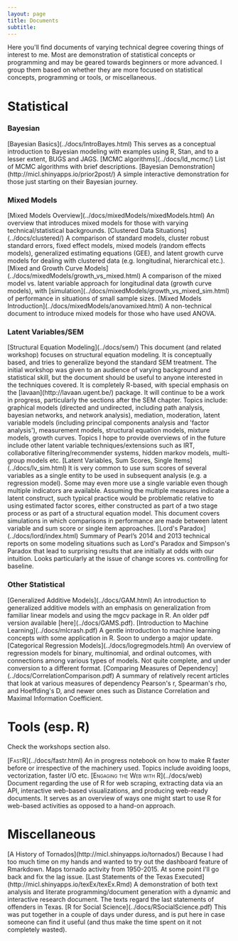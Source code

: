 ```yaml
---
layout: page
title: Documents
subtitle:
---
```



Here you'll find documents of varying technical degree covering things of interest to me.  Most are demonstration of statistical concepts or programming and may be geared towards beginners or more advanced.  I group them based on whether they are more focused on statistical concepts, programming or tools, or miscellaneous.

# Statistical

### Bayesian

<span itemscope itemtype ="http://schema.org/TechArticle">
[<span itemprop="name keywords">Bayesian Basics</span>](../docs/IntroBayes.html)     
<span itemprop="description">This serves as a conceptual introduction to <span itemprop="keywords">Bayesian</span> modeling with examples using <span itemprop="keywords">R</span>, <span itemprop="keywords">Stan</span>, and to a lesser extent, <span itemprop="keywords">BUGS</span> and <span itemprop="keywords">JAGS</span>.
</span>
</span>

<span itemscope itemtype ="http://schema.org/TechArticle">
[<span itemprop="name keywords">MCMC algorithms</span>](../docs/ld_mcmc/)     
<span itemprop="description">List of MCMC algorithms with brief descriptions.
</span>
</span>

<span itemscope itemtype ="http://schema.org/TechArticle">
[<span itemprop="name">Bayesian Demonstration</span>](http://micl.shinyapps.io/prior2post/)     
<span itemprop="description">A simple interactive demonstration for those just starting on their <span itemprop="keywords">Bayesian</span> journey.
</span>
</span>


### Mixed Models

<span itemscope itemtype ="http://schema.org/TechArticle">
[<span itemprop="name keywords">Mixed Models Overview</span>](../docs/mixedModels/mixedModels.html)  
<span itemprop="description">An overview that introduces <span itemprop="keywords">mixed models</span> for those with varying technical/statistical backgrounds.</span>
</span>

<span itemscope itemtype ="http://schema.org/TechArticle">
[<span itemprop="name keywords">Clustered Data Situations</span>](../docs/clustered/)  
<span itemprop="description">A comparison of standard models, <span itemprop="keywords">cluster robust standard errors</span>, <span itemprop="keywords">fixed effect models</span>,  <span itemprop="keywords">mixed models (random effects models)</span>, <span itemprop="keywords">generalized estimating equations (GEE)</span>, and <span itemprop="keywords">latent growth curve models</span> for dealing with clustered data (e.g. <span itemprop="keywords">longitudinal</span>, <span itemprop="keywords">hierarchical</span> etc.).
</span>
</span>

<span itemscope itemtype ="http://schema.org/TechArticle">
[<span itemprop="name keywords">Mixed and Growth Curve Models</span>](../docs/mixedModels/growth_vs_mixed.html)  
<span itemprop="description">A comparison of the <span itemprop="keywords">mixed model</span> vs. <span itemprop="keywords">latent variable</span> approach for <span itemprop="keywords">longitudinal data</span> (<span itemprop="keywords">growth curve models</span>), with [simulation](../docs/mixedModels/growth_vs_mixed_sim.html) of performance in situations of small sample sizes.</span>
</span>

<span itemscope itemtype ="http://schema.org/TechArticle">
[<span itemprop="name keywords">Mixed Models Introduction</span>](../docs/mixedModels/anovamixed.html)  
<span itemprop="description">A non-technical document to introduce <span itemprop="keywords">mixed models</span> for those who have used ANOVA.</span>
</span>


### Latent Variables/SEM

<span itemscope itemtype ="http://schema.org/TechArticle">
[<span itemprop="name keywords">Structural Equation Modeling</span>](../docs/sem/)   
<span itemprop="description">This document (and related workshop) focuses on <span itemprop="keywords">structural equation modeling</span>.  It is conceptually based, and tries to generalize beyond the standard SEM treatment. The initial workshop was given to an audience of varying background and statistical skill, but the document should be useful to anyone interested in the techniques covered. It is completely R-based, with special emphasis on the [<span itemprop="keywords">lavaan</span>](http://lavaan.ugent.be/) package. It will continue to be a work in progress, particularly the sections after the <span itemprop="keywords">SEM</span> chapter.  Topics include: <span itemprop="keywords">graphical</span> models (<span itemprop="keywords">directed</span> and <span itemprop="keywords">undirected</span>, including <span itemprop="keywords">path analysis</span>, <span itemprop="keywords">bayesian networks</span>, and <span itemprop="keywords">network analysis</span>), <span itemprop="keywords">mediation</span>, <span itemprop="keywords">moderation</span>, <span itemprop="keywords">latent variable</span> models (including <span itemprop="keywords">principal components</span> analysis and '<span itemprop="keywords">factor analysis</span>'), <span itemprop="keywords">measurement</span> models, <span itemprop="keywords">structural equation models</span>, <span itemprop="keywords">mixture models</span>, <span itemprop="keywords">growth curves</span>.  Topics I hope to provide overviews of in the future include other latent variable techniques/extensions such as <span itemprop="keywords">IRT</span>, <span itemprop="keywords">collaborative filtering</span>/<span itemprop="keywords">recommender systems</span>, <span itemprop="keywords">hidden markov models</span>, <span itemprop="keywords">multi-group models</span> etc.
</span>
</span>


<span itemscope itemtype ="http://schema.org/TechArticle">
[<span itemprop="name keywords">Latent Variables</span>, <span itemprop="name keywords">Sum Scores</span>, Single Items](../docs/lv_sim.html)   
<span itemprop="description">It is very common to use sum scores of several variables as a single entity to be used in subsequent analysis (e.g. a regression model).  Some may even more use a single variable even though multiple indicators are available. Assuming the multiple measures indicate a latent construct, such typical practice would be problematic relative to using estimated <span itemprop="name keywords">factor scores</span>, either constructed as part of a two stage process or as part of a <span itemprop="name keywords">structural equation model</span>.  This document covers simulations in which comparisons in performance are made between latent variable and sum score or single item approaches.
</span>
</span>

<span itemscope itemtype ="http://schema.org/ScholarlyArticle http://schema.org/TechArticle">
[Lord's Paradox](../docs/lord/index.html)     
<span itemprop="description">Summary of <span itemprop="keywords">Pearl</span>’s 2014 and 2013 technical reports on some modeling situations such as <span itemprop="keywords">Lord's Paradox and Simpson's Paradox</span> that lead to surprising results that are initially at odds with our intuition.  Looks particularly at the issue of change scores vs. controlling for baseline.
</span>
</span>


### Other Statistical

<span itemscope itemtype ="http://schema.org/TechArticle">
[<span itemprop="name keywords">Generalized Additive Models</span>](../docs/GAM.html)     
<span itemprop="description">An introduction to <span itemprop="keywords">generalized additive models</span> with an emphasis on generalization from familiar linear models and using the <span itemprop="keywords">mgcv</span> package in <span itemprop="keywords">R</span>.
</span> An older pdf version available [here](../docs/GAMS.pdf).
</span>

<span itemscope itemtype ="http://schema.org/TechArticle">
[<span itemprop="name keywords">Introduction to Machine Learning</span>](../docs/mlcrash.pdf)     
<span itemprop="description">A gentle introduction to <span itemprop="keywords">machine learning</span> concepts with some application in <span itemprop="keywords">R</span>. Soon to undergo a major update.
</span>
</span>

<span itemscope itemtype ="http://schema.org/TechArticle">
[<span itemprop="name keywords">Categorical Regression Models</span>](../docs/logregmodels.html)     
<span itemprop="description">An overview of regression models for <span itemprop="keywords">binary, multinomial, and ordinal outcomes</span>, with connections among various types of models. Not quite complete, and under conversion to a different format.
</span>
</span>

<span itemscope itemtype ="http://schema.org/TechArticle">
[<span itemprop="name">Comparing Measures of Dependency</span>](../docs/CorrelationComparison.pdf)     
<span itemprop="description">A summary of relatively recent articles that look at various measures of dependency <span itemprop="keywords">Pearson's r</span>, <span itemprop="keywords">Spearman's rho</span>, and <span itemprop="keywords">Hoeffding's D</span>, and newer ones such as <span itemprop="keywords">Distance Correlation</span> and <span itemprop="keywords">Maximal Information Coefficient</span>.</span>
</span>



# Tools (esp. R)

Check the workshops section also.

<span itemscope itemtype ="http://schema.org/TechArticle">
[<span itemprop="name keywords" style="font-variant:small-caps;">FastR</span>](../docs/fastr.html)     
<span itemprop="description">An in progress notebook on how to <span itemprop="keywords">make R faster</span> before or irrespective of the machinery used. Topics include <span itemprop="keywords">avoiding loops</span>, <span itemprop="keywords">vectorization</span>, faster <span itemprop="keywords">I/O</span> etc.
</span>
</span>

<span itemscope itemtype ="http://schema.org/TechArticle">
[<span itemprop="name keywords" style="font-variant:small-caps;">Engaging the Web with R</span>](../docs/web)     
<span itemprop="description">Document regarding the use of R for <span itemprop="keywords">web scraping</span>, extracting data via an <span itemprop="keywords">API</span>, <span itemprop="keywords">interactive</span> web-based <span itemprop="keywords">visualizations</span>, and producing <span itemprop="keywords">web-ready documents</span>.  It serves as an overview of ways one might start to use R for web-based activities as opposed to a hand-on approach.
</span>
</span>


# Miscellaneous

<span itemscope itemtype ="http://schema.org/TechArticle">
[<span itemprop="name">A History of Tornados</span>](http://micl.shinyapps.io/tornados/)     
<span itemprop="description">Because I had too much time on my hands and wanted to try out the <span itemprop="keywords">dashboard</span> feature of <span itemprop="keywords">Rmarkdown</span>.  Maps <span itemprop="keywords">tornado</span> activity from 1950-2015.  At some point I'll go back and fix the lag issue.
</span>
</span>

<span itemscope itemtype ="http://schema.org/TechArticle">
[<span itemprop="name">Last Statements of the Texas Executed</span>](http://micl.shinyapps.io/texEx/texEx.Rmd)     
<span itemprop="description">A demonstration of both <span itemprop="keywords">text analysis</span> and <span itemprop="keywords">literate programming</span>/document generation with a dynamic and interactive research document. The texts regard the last statements of offenders in Texas.
</span>
</span>

<span itemscope itemtype ="http://schema.org/TechArticle">
[<span itemprop="name">R for Social Science</span>](../docs/RSocialScience.pdf)   
<span itemprop="description">This was put together in a couple of days under duress, and is put here in case someone can find it useful (and thus make the time spent on it not completely wasted).
</span>
</span>